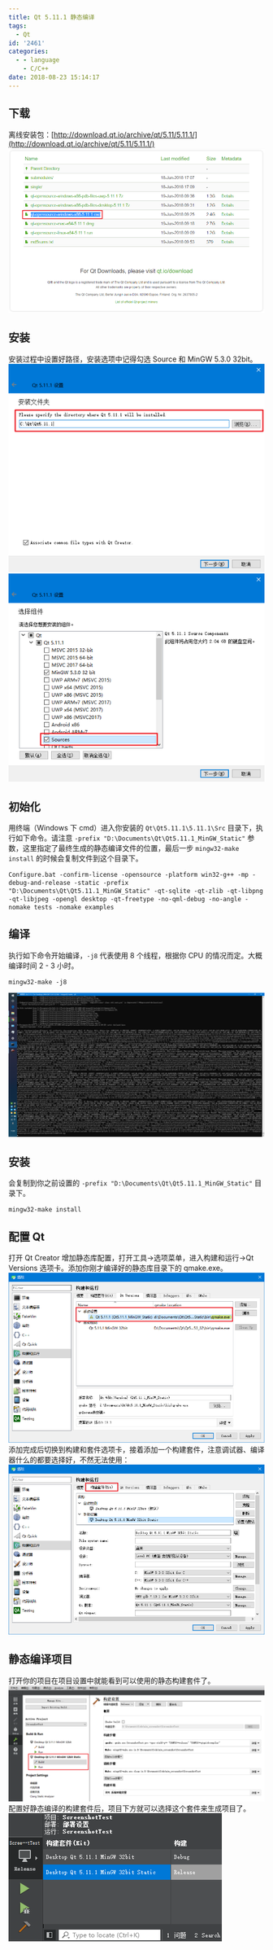 ```yaml
---
title: Qt 5.11.1 静态编译
tags:
  - Qt
id: '2461'
categories:
  - - language
    - C/C++
date: 2018-08-23 15:14:17
---
```


## 下载

离线安装包：[http://download.qt.io/archive/qt/5.11/5.11.1/](http://download.qt.io/archive/qt/5.11/5.11.1/) [![](/images/2018/08/2018-08-23_14-58-19.png)](/images/2018/08/2018-08-23_14-58-19.png)

## 安装

安装过程中设置好路径，安装选项中记得勾选 Source 和 MinGW 5.3.0 32bit。 [![](/images/2018/08/2018-08-23_14-59-27.png)](/images/2018/08/2018-08-23_14-59-27.png) [![](/images/2018/08/2018-08-23_14-59-51.png)](/images/2018/08/2018-08-23_14-59-51.png)

## 初始化

用终端（Windows 下 cmd）进入你安装的 `Qt\Qt5.11.1\5.11.1\Src` 目录下，执行如下命令。请注意 `-prefix "D:\Documents\Qt\Qt5.11.1_MinGW_Static"` 参数，这里指定了最终生成的静态编译文件的位置，最后一步 `mingw32-make install` 的时候会复制文件到这个目录下。

```
Configure.bat -confirm-license -opensource -platform win32-g++ -mp -debug-and-release -static -prefix "D:\Documents\Qt\Qt5.11.1_MinGW_Static" -qt-sqlite -qt-zlib -qt-libpng -qt-libjpeg -opengl desktop -qt-freetype -no-qml-debug -no-angle -nomake tests -nomake examples
```

## 编译

执行如下命令开始编译，`-j8` 代表使用 8 个线程，根据你 CPU 的情况而定。大概编译时间 2 - 3 小时。

```
mingw32-make -j8
```

[![](/images/2018/08/2018-08-15_11-00-06.png)](/images/2018/08/2018-08-15_11-00-06.png)

## 安装

会复制到你之前设置的 `-prefix "D:\Documents\Qt\Qt5.11.1_MinGW_Static"` 目录下。

```
mingw32-make install
```

## 配置 Qt

打开 Qt Creator 增加静态库配置，打开工具->选项菜单，进入构建和运行->Qt Versions 选项卡。添加你刚才编译好的静态库目录下的 qmake.exe。 [![](/images/2018/08/2018-08-23_15-09-50.png)](/images/2018/08/2018-08-23_15-09-50.png) 添加完成后切换到构建和套件选项卡，接着添加一个构建套件，注意调试器、编译器什么的都要选择好，不然无法使用： [![](/images/2018/08/2018-08-23_15-11-01.png)](/images/2018/08/2018-08-23_15-11-01.png)

## 静态编译项目

打开你的项目在项目设置中就能看到可以使用的静态构建套件了。 [![](/images/2018/08/2018-08-23_15-13-04.png)](/images/2018/08/2018-08-23_15-13-04.png) 配置好静态编译的构建套件后，项目下方就可以选择这个套件来生成项目了。 [![](/images/2018/08/2018-08-23_15-12-31.png)](/images/2018/08/2018-08-23_15-12-31.png)